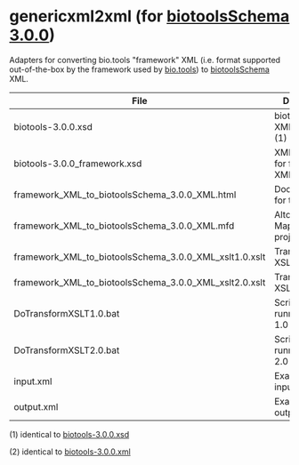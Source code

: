 # genericxml2xml (for [biotoolsSchema 3.0.0](https://github.com/bio-tools/biotoolsSchema/tree/master/versions/biotools-3.0.0))
Adapters for converting bio.tools "framework" XML (i.e. format supported out-of-the-box by the framework used by [bio.tools](https://bio.tools)) to [biotoolsSchema](https://github.com/bio-tools/biotoolsSchema/) XML.

File | Description
---- | -----------
biotools-3.0.0.xsd | biotoolsSchema XML Schema (1)
biotools-3.0.0_framework.xsd | XML Schema for framework XML
framework_XML_to_biotoolsSchema_3.0.0_XML.html | Documentation for transform
framework_XML_to_biotoolsSchema_3.0.0_XML.mfd | Altova MapForce project file
framework_XML_to_biotoolsSchema_3.0.0_XML_xslt1.0.xslt | Transform in XSLT 1.0 
framework_XML_to_biotoolsSchema_3.0.0_XML_xslt2.0.xslt | Transform in XSLT 2.0 
DoTransformXSLT1.0.bat | Script for running XSLT 1.0 transform
DoTransformXSLT2.0.bat | Script for running XSLT 2.0 transform
input.xml | Example script input (2)
output.xml | Example script output

(1) identical to [biotools-3.0.0.xsd](https://github.com/bio-tools/biotoolsSchema/blob/master/versions/biotools-3.0.0/biotools-3.0.0.xsd)

(2) identical to [biotools-3.0.0.xml](https://github.com/bio-tools/biotoolsSchema/blob/master/versions/biotools-3.0.0/example_files/biotools-3.0.0.xml)